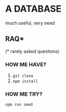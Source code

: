 # A DATABASE

much useful, very need

## RAQ*

(* rarely asked questions)

### HOW ME HAVE?

1. `git clone`
2. `npm install`

### HOW ME TRY?

`npm run seed`
